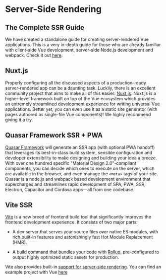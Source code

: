 # Server-Side Rendering

## The Complete SSR Guide

We have created a standalone guide for creating server-rendered Vue applications. This is a very in-depth guide for those who are already familiar with client-side Vue development, server-side Node.js development and webpack. Check it out [here](/guide/ssr/introduction.html).

## Nuxt.js

Properly configuring all the discussed aspects of a production-ready server-rendered app can be a daunting task. Luckily, there is an excellent community project that aims to make all of this easier: [Nuxt.js](https://nuxtjs.org/). Nuxt.js is a higher-level framework built on top of the Vue ecosystem which provides an extremely streamlined development experience for writing universal Vue applications. Better yet, you can even use it as a static site generator (with pages authored as single-file Vue components)! We highly recommend giving it a try.

## Quasar Framework SSR + PWA

[Quasar Framework](https://quasar.dev) will generate an SSR app (with optional PWA handoff) that leverages its best-in-class build system, sensible configuration and developer extensibility to make designing and building your idea a breeze. With over one hundred specific "Material Design 2.0"-compliant components, you can decide which ones to execute on the server, which are available in the browser, and even manage the `<meta>` tags of your site. Quasar is a node.js and webpack based development environment that supercharges and streamlines rapid development of SPA, PWA, SSR, Electron, Capacitor and Cordova apps—all from one codebase.

## Vite SSR

[Vite](https://vitejs.dev/) is a new breed of frontend build tool that significantly improves the frontend development experience. It consists of two major parts:

- A dev server that serves your source files over native ES modules, with rich built-in features and astonishingly fast Hot Module Replacement (HMR).

- A build command that bundles your code with [Rollup](https://rollupjs.org/), pre-configured to output highly optimized static assets for production.

Vite also provides built-in [support for server-side rendering](https://vitejs.dev/guide/ssr.html). You can find an example project with Vue [here](https://github.com/vitejs/vite/tree/main/packages/playground/ssr-vue)
